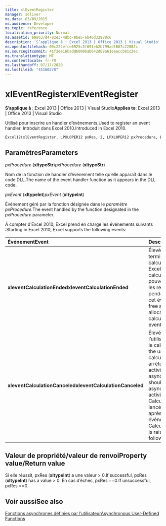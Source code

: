 ```yaml
---
title: xlEventRegister
manager: soliver
ms.date: 03/09/2015
ms.audience: Developer
ms.topic: reference
localization_priority: Normal
ms.assetid: b98637d4-02e3-4dbd-8be5-6b46d32980c6
description: 'S’applique à : Excel 2013 | Office 2013 | Visual Studio'
ms.openlocfilehash: 00c222efce6925c3f691eb2b799adf687c22082c
ms.sourcegitcommit: 41f2ee16badd6009bab642d68a61eaaccb91c3ec
ms.translationtype: MT
ms.contentlocale: fr-FR
ms.lasthandoff: 07/17/2020
ms.locfileid: "45160278"
---
```

# <a name="xleventregister"></a><span data-ttu-id="c0936-103">xlEventRegister</span><span class="sxs-lookup"><span data-stu-id="c0936-103">xlEventRegister</span></span>

 <span data-ttu-id="c0936-104">**S’applique à** : Excel 2013 | Office 2013 | Visual Studio</span><span class="sxs-lookup"><span data-stu-id="c0936-104">**Applies to**: Excel 2013 | Office 2013 | Visual Studio</span></span> 
  
<span data-ttu-id="c0936-105">Utilisé pour inscrire un handler d’événements.</span><span class="sxs-lookup"><span data-stu-id="c0936-105">Used to register an event handler.</span></span> <span data-ttu-id="c0936-106">Introduit dans Excel 2010.</span><span class="sxs-lookup"><span data-stu-id="c0936-106">Introduced in Excel 2010.</span></span>
  
```vb
Excel12(xlEventRegister, LPXLOPER12 pxRes, 2, LPXLOPER12 pxProcedure, LPXLOPER12 pxEvent);
```

## <a name="parameters"></a><span data-ttu-id="c0936-107">Paramètres</span><span class="sxs-lookup"><span data-stu-id="c0936-107">Parameters</span></span>

 <span data-ttu-id="c0936-108">_pxProcedure_ (**xltypeStr**)</span><span class="sxs-lookup"><span data-stu-id="c0936-108">_pxProcedure_ (**xltypeStr**)</span></span>
  
<span data-ttu-id="c0936-109">Nom de la fonction de handler d’événement telle qu’elle apparaît dans le code DLL.</span><span class="sxs-lookup"><span data-stu-id="c0936-109">The name of the event handler function as it appears in the DLL code.</span></span>
  
 <span data-ttu-id="c0936-110">_pxEvent_ (**xltypeInt**)</span><span class="sxs-lookup"><span data-stu-id="c0936-110">_pxEvent_ (**xltypeInt**)</span></span>
  
<span data-ttu-id="c0936-111">Événement géré par la fonction désignée dans le _paramètre pxProcedure._</span><span class="sxs-lookup"><span data-stu-id="c0936-111">The event handled by the function designated in the  _pxProcedure_ parameter.</span></span> 
  
<span data-ttu-id="c0936-112">À compter d’Excel 2010, Excel prend en charge les événements suivants :</span><span class="sxs-lookup"><span data-stu-id="c0936-112">Starting in Excel 2010, Excel supports the following events:</span></span>
  
|<span data-ttu-id="c0936-113">**Événement**</span><span class="sxs-lookup"><span data-stu-id="c0936-113">**Event**</span></span>|<span data-ttu-id="c0936-114">**Description**</span><span class="sxs-lookup"><span data-stu-id="c0936-114">**Description**</span></span>|
|:-----|:-----|
|<span data-ttu-id="c0936-115">**xleventCalculationEnded**</span><span class="sxs-lookup"><span data-stu-id="c0936-115">**xleventCalculationEnded**</span></span> <br/> |<span data-ttu-id="c0936-116">Élevé lorsque Excel termine un calcul.</span><span class="sxs-lookup"><span data-stu-id="c0936-116">Raised when Excel completes a calculation.</span></span> <span data-ttu-id="c0936-117">Vous pouvez libérer toutes les ressources allouées pendant le calcul après cet événement.</span><span class="sxs-lookup"><span data-stu-id="c0936-117">You can free any resources allocated during the calculation after this event.</span></span>  <br/> |
|<span data-ttu-id="c0936-118">**xleventCalculationCanceled**</span><span class="sxs-lookup"><span data-stu-id="c0936-118">**xleventCalculationCanceled**</span></span> <br/> |<span data-ttu-id="c0936-119">Élevé lorsque l’utilisateur interrompt le calcul.</span><span class="sxs-lookup"><span data-stu-id="c0936-119">Raised when the user interrupts the calculation.</span></span> <span data-ttu-id="c0936-120">Le XLL doit arrêter toutes les activités asynchrones.</span><span class="sxs-lookup"><span data-stu-id="c0936-120">The XLL should stop any asynchronous activities.</span></span> <span data-ttu-id="c0936-121">L’événement CalculationEnded est lancé immédiatement après cet événement.</span><span class="sxs-lookup"><span data-stu-id="c0936-121">The CalculationEnded event is raised immediately following this event.</span></span>  <br/> |
   
## <a name="property-valuereturn-value"></a><span data-ttu-id="c0936-122">Valeur de propriété/valeur de renvoi</span><span class="sxs-lookup"><span data-stu-id="c0936-122">Property value/Return value</span></span>

<span data-ttu-id="c0936-123">Si elle réussit, pxRes (**xltypeInt**) a une valeur > 0.</span><span class="sxs-lookup"><span data-stu-id="c0936-123">If successful, pxRes (**xltypeInt**) has a value > 0.</span></span> <span data-ttu-id="c0936-124">En cas d’échec, pxRes ==0.</span><span class="sxs-lookup"><span data-stu-id="c0936-124">If unsuccessful, pxRes ==0.</span></span>
  
## <a name="see-also"></a><span data-ttu-id="c0936-125">Voir aussi</span><span class="sxs-lookup"><span data-stu-id="c0936-125">See also</span></span>



[<span data-ttu-id="c0936-126">Fonctions asynchrones définies par l’utilisateur</span><span class="sxs-lookup"><span data-stu-id="c0936-126">Asynchronous User-Defined Functions</span></span>](asynchronous-user-defined-functions.md)

